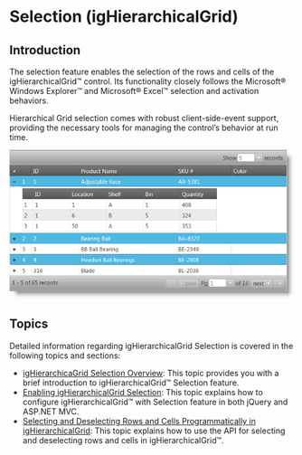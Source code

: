 ﻿<!--
|metadata|
{
    "fileName": "jquery-ighierarchical-grid-selection-landing-page",
    "controlName": "igHierarchicalGrid",
    "tags": []
}
|metadata|
-->

# Selection (igHierarchicalGrid)

## Introduction

The selection feature enables the selection of the rows and cells of the igHierarchicalGrid™ control. Its functionality closely follows the Microsoft® Windows Explorer™ and Microsoft® Excel™ selection and activation behaviors.

Hierarchical Grid selection comes with robust client-side-event support, providing the necessary tools for managing the control’s behavior at run time.

![](images/Features_HGridExpanded.png)

## Topics

Detailed information regarding igHierarchicalGrid Selection is covered in the following topics and sections:

- [igHierarchicaGrid Selection Overview](jQuery-igHierarchical-Grid-Selection-Overview.html): This topic provides you with a brief introduction to igHierarchicalGrid™ Selection feature.
- [Enabling igHierarchicalGrid Selection](jQuery-igHierarchical-Grid-Features-Selection-Enabling-igHierarchical-Grid-Selection.html): This topic explains how to configure igHierarchicalGrid™ with Selection feature in both jQuery and ASP.NET MVC.
- [Selecting and Deselecting Rows and Cells Programmatically in igHierarchicalGrid](jQuery-igHierarchical-Grid-Selecting-and-Deselecting-Rows-and-Cell-Programmatically-in-igHierarchicalGrid.html): This topic explains how to use the API for selecting and deselecting rows and cells in igHierarchicalGrid™.